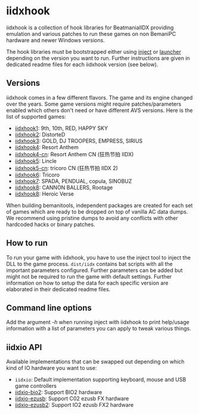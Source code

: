 # iidxhook

iidxhook is a collection of hook libraries for BeatmaniaIIDX providing emulation and various patches
to run these games on non BemaniPC hardware and newer Windows versions.

The hook libraries must be bootstrapped either using [inject](../inject.md) or
[launcher](../launcher.md) depending on the version you want to run. Further instructions are given
in dedicated readme files for each iidxhook version (see below).

## Versions

iidxhook comes in a few different flavors. The game and its engine changed over the years. Some game
versions might require patches/parameters enabled which others don't need or have different AVS
versions. Here is the list of supported games:

- [iidxhook1](iidxhook1.md): 9th, 10th, RED, HAPPY SKY
- [iidxhook2](iidxhook2.md): DistorteD
- [iidxhook3](iidxhook3.md): GOLD, DJ TROOPERS, EMPRESS, SIRIUS
- [iidxhook4](iidxhook4.md): Resort Anthem
- [iidxhook4-cn](iidxhook4-cn.md): Resort Anthem CN (狂热节拍 IIDX)
- [iidxhook5](iidxhook5.md): Lincle
- [iidxhook5-cn](iidxhook5-cn.md): tricoro CN (狂热节拍 IIDX 2)
- [iidxhook6](iidxhook6.md): Tricoro
- [iidxhook7](iidxhook7.md): SPADA, PENDUAL, copula, SINOBUZ
- [iidxhook8](iidxhook8.md): CANNON BALLERS, Rootage
- [iidxhook8](iidxhook9.md): Heroic Verse

When building bemanitools, independent packages are created for each set of games which are ready to
be dropped on top of vanilla AC data dumps. We recommend using pristine dumps to avoid any conflicts
with other hardcoded hacks or binary patches.

## How to run

To run your game with iidxhook, you have to use the inject tool to inject the DLL to the game
process. `dist/iidx` contains bat scripts with all the important parameters configured. Further
parameters can be added but might not be required to run the game with default settings. Further
information on how to setup the data for each specific version are elaborated in their dedicated
readme files.

## Command line options

Add the argument *-h* when running inject with iidxhook to print help/usage information with a list
of parameters you can apply to tweak various things.

## iidxio API

Available implementations that can be swapped out depending on which kind of IO hardware you want to
use:

- `iidxio`: Default implementation supporting keyboard, mouse and USB game controllers
- [iidxio-bio2](iidxhook/iidxio-bio2.md): Support BIO2 hardware
- [iidxio-ezusb](iidxhook/iidxio-ezusb.md): Support C02 ezusb FX hardware
- [iidxio-ezusb2](iidxhook/iidxio-ezusb2.md): Support IO2 ezusb FX2 hardware
